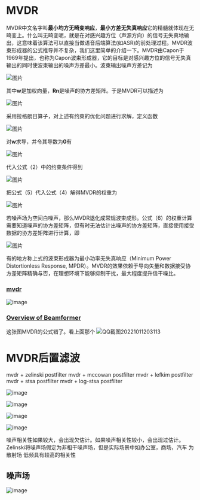 # MVDR

MVDR中文名字叫**最小均方无畸变响应**，**最小方差无失真响应**它的精髓就体现在无畸变上。什么叫无畸变呢，就是在对感兴趣方位（声源方向）的信号无失真地输出，这意味着该算法可以直接当做语音后端算法(如ASR)的前处理过程。MVDR波束形成器的公式推导并不复杂，我们这里简单的介绍一下。MVDR由Capon于1969年提出，也称为Capon波束形成器，它的目标是对感兴趣方位的信号无失真输出的同时使波束输出的噪声方差最小。波束输出噪声方差记为

![图片](https://mmbiz.qpic.cn/mmbiz_png/R3j7FT5mhhcTCxapPSsCvtbS6aPeErGyrUCfzyq1wroiaJ82TjOsKUx8m0m8urXZ0EMNgHSnyLgbNnnN3xpccSQ/640?wx_fmt=png&wxfrom=5&wx_lazy=1&wx_co=1)

其中**w**是加权向量，**Rn**是噪声的协方差矩阵。于是MVDR可以描述为

![图片](https://mmbiz.qpic.cn/mmbiz_png/R3j7FT5mhhcTCxapPSsCvtbS6aPeErGyI4gTUOTC4vWCkVc2xgC2kjAMcT03px2uefqdicwGLuf4P9blIx92pMg/640?wx_fmt=png&wxfrom=5&wx_lazy=1&wx_co=1)

采用拉格朗日算子，对上述有约束的优化问题进行求解，定义函数  

![图片](https://mmbiz.qpic.cn/mmbiz_jpg/R3j7FT5mhhcTCxapPSsCvtbS6aPeErGyibFXS3TicEJd19t49TEoibya5OOnStglQbnu047ibL3cnWX7iapC7LqJvYQ/640?wx_fmt=jpeg&wxfrom=5&wx_lazy=1&wx_co=1)

对**w**求导，并令其导数为**0**有  

![图片](https://mmbiz.qpic.cn/mmbiz_png/R3j7FT5mhhcTCxapPSsCvtbS6aPeErGy3p2FeEy59ZibM6b5QRGoRoSKuAygJt5JLFTgHZ5SZryRQBnGt1xfBHg/640?wx_fmt=png&wxfrom=5&wx_lazy=1&wx_co=1)

代入公式（2）中的约束条件得到

![图片](https://mmbiz.qpic.cn/mmbiz_png/R3j7FT5mhhfuv2hzIfibxChkeKLDt76CWxeKAXsuC57hMfLiayyN0y3I7XCYcnhYLsXgtJOhFmUGMPUhCTfsQboA/640?wx_fmt=png&wxfrom=5&wx_lazy=1&wx_co=1)

把公式（5）代入公式（4）解得MVDR的权重为

![图片](https://mmbiz.qpic.cn/mmbiz_png/R3j7FT5mhhfuv2hzIfibxChkeKLDt76CWLJS4cgBzgibc5fIjJnhoPrwa3MYHU8OTAicK3dhmKVGIuibiaG3f0ricTSw/640?wx_fmt=png&wxfrom=5&wx_lazy=1&wx_co=1)

若噪声场为空间白噪声，那么MVDR退化成常规波束成形。公式（6）的权重计算需要知道噪声的协方差矩阵，但有时无法估计出噪声的协方差矩阵，直接使用接受数据的协方差矩阵进行计算，即  

![图片](https://mmbiz.qpic.cn/mmbiz_png/R3j7FT5mhhfuv2hzIfibxChkeKLDt76CWNOGgTZmSsgITUzFK6DdSATFvdE8bzmKFcnRiatrJOdlHtmsp8kCPBMQ/640?wx_fmt=png&wxfrom=5&wx_lazy=1&wx_co=1)

有的地方称上式的波束形成器为最小功率无失真响应（Minimum Power Distortionless Response, MPDR）。MVDR的效果依赖于导向矢量和数据接受协方差矩阵精确与否，在理想环境下能够抑制干扰，最大程度提升信干噪比。

### [mvdr](https://www.funcwj.cn/2020/01/13/intro-on-se-and-ss/)

![image](https://cdn.staticaly.com/gh/andyye1999/image-hosting@master/20221011/image.5s0w5jkm9ic0.webp)


### [Overview of Beamformer](https://www.funcwj.cn/2017/11/11/overview-of-beamformer/)


这张图MVDR的公式错了。看上面那个
![QQ截图20221011203113](https://cdn.staticaly.com/gh/andyye1999/image-hosting@master/20221011/QQ截图20221011203113.5p0397nrs7s0.webp)

# MVDR后置滤波

mvdr + zelinski postfilter
mvdr + mccowan postfilter
mvdr + lefkim postfilter
mvdr + stsa postfilter 
mvdr + log-stsa postfilter

![image](https://cdn.staticaly.com/gh/andyye1999/image-hosting@master/20221201/image.xjharf7cw40.webp)


![image](https://cdn.staticaly.com/gh/andyye1999/image-hosting@master/20221201/image.3rj3rsjxzyu0.webp)

![image](https://cdn.staticaly.com/gh/andyye1999/image-hosting@master/20221201/image.21o574xamy5c.webp)


![image](https://cdn.staticaly.com/gh/andyye1999/image-hosting@master/20221201/image.3gb0b0tvq8c0.webp)

噪声相关性如果较大，会出现欠估计。如果噪声相关性较小，会出现过估计。
Zelinski将噪声场假定为非相干噪声场，但是实际场景中如办公室，商场，汽车 为散射场 
低频具有较高的相关性

## 噪声场


![image](https://cdn.staticaly.com/gh/andyye1999/image-hosting@master/20221201/image.4u5m30xq5li0.webp)






